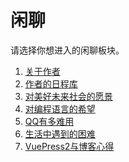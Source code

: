 # 闲聊
请选择你想进入的闲聊板块。
1. [关于作者](./author.md)
2. [作者的日程库](./schedule.md)
3. <span class="heimu" title="你知道的太多了">[对美好未来社会的愿景](hide/wish.md)</span>
4. [对编程语言的希望](./hope_of_coding_language.md)
5. [QQ有多难用](./fuckqq.md)
6. [生活中遇到的困难](./difficulties.md)
7. [VuePress2与博客心得](./withvuepress2.md)